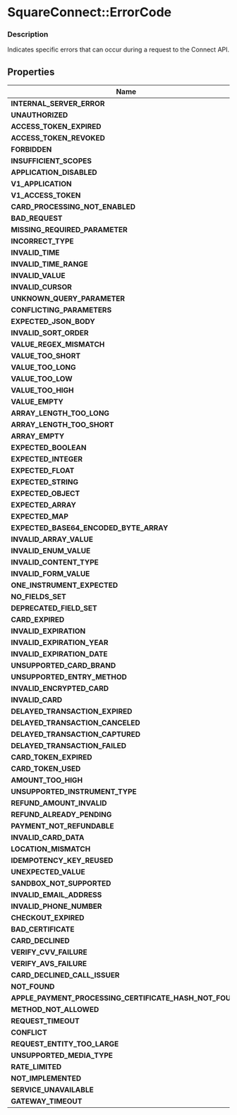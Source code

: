 # SquareConnect::ErrorCode

### Description

Indicates specific errors that can occur during a request to the Connect API.

## Properties
Name | Type
------------ | -------------
**INTERNAL_SERVER_ERROR** | string
**UNAUTHORIZED** | string
**ACCESS_TOKEN_EXPIRED** | string
**ACCESS_TOKEN_REVOKED** | string
**FORBIDDEN** | string
**INSUFFICIENT_SCOPES** | string
**APPLICATION_DISABLED** | string
**V1_APPLICATION** | string
**V1_ACCESS_TOKEN** | string
**CARD_PROCESSING_NOT_ENABLED** | string
**BAD_REQUEST** | string
**MISSING_REQUIRED_PARAMETER** | string
**INCORRECT_TYPE** | string
**INVALID_TIME** | string
**INVALID_TIME_RANGE** | string
**INVALID_VALUE** | string
**INVALID_CURSOR** | string
**UNKNOWN_QUERY_PARAMETER** | string
**CONFLICTING_PARAMETERS** | string
**EXPECTED_JSON_BODY** | string
**INVALID_SORT_ORDER** | string
**VALUE_REGEX_MISMATCH** | string
**VALUE_TOO_SHORT** | string
**VALUE_TOO_LONG** | string
**VALUE_TOO_LOW** | string
**VALUE_TOO_HIGH** | string
**VALUE_EMPTY** | string
**ARRAY_LENGTH_TOO_LONG** | string
**ARRAY_LENGTH_TOO_SHORT** | string
**ARRAY_EMPTY** | string
**EXPECTED_BOOLEAN** | string
**EXPECTED_INTEGER** | string
**EXPECTED_FLOAT** | string
**EXPECTED_STRING** | string
**EXPECTED_OBJECT** | string
**EXPECTED_ARRAY** | string
**EXPECTED_MAP** | string
**EXPECTED_BASE64_ENCODED_BYTE_ARRAY** | string
**INVALID_ARRAY_VALUE** | string
**INVALID_ENUM_VALUE** | string
**INVALID_CONTENT_TYPE** | string
**INVALID_FORM_VALUE** | string
**ONE_INSTRUMENT_EXPECTED** | string
**NO_FIELDS_SET** | string
**DEPRECATED_FIELD_SET** | string
**CARD_EXPIRED** | string
**INVALID_EXPIRATION** | string
**INVALID_EXPIRATION_YEAR** | string
**INVALID_EXPIRATION_DATE** | string
**UNSUPPORTED_CARD_BRAND** | string
**UNSUPPORTED_ENTRY_METHOD** | string
**INVALID_ENCRYPTED_CARD** | string
**INVALID_CARD** | string
**DELAYED_TRANSACTION_EXPIRED** | string
**DELAYED_TRANSACTION_CANCELED** | string
**DELAYED_TRANSACTION_CAPTURED** | string
**DELAYED_TRANSACTION_FAILED** | string
**CARD_TOKEN_EXPIRED** | string
**CARD_TOKEN_USED** | string
**AMOUNT_TOO_HIGH** | string
**UNSUPPORTED_INSTRUMENT_TYPE** | string
**REFUND_AMOUNT_INVALID** | string
**REFUND_ALREADY_PENDING** | string
**PAYMENT_NOT_REFUNDABLE** | string
**INVALID_CARD_DATA** | string
**LOCATION_MISMATCH** | string
**IDEMPOTENCY_KEY_REUSED** | string
**UNEXPECTED_VALUE** | string
**SANDBOX_NOT_SUPPORTED** | string
**INVALID_EMAIL_ADDRESS** | string
**INVALID_PHONE_NUMBER** | string
**CHECKOUT_EXPIRED** | string
**BAD_CERTIFICATE** | string
**CARD_DECLINED** | string
**VERIFY_CVV_FAILURE** | string
**VERIFY_AVS_FAILURE** | string
**CARD_DECLINED_CALL_ISSUER** | string
**NOT_FOUND** | string
**APPLE_PAYMENT_PROCESSING_CERTIFICATE_HASH_NOT_FOUND** | string
**METHOD_NOT_ALLOWED** | string
**REQUEST_TIMEOUT** | string
**CONFLICT** | string
**REQUEST_ENTITY_TOO_LARGE** | string
**UNSUPPORTED_MEDIA_TYPE** | string
**RATE_LIMITED** | string
**NOT_IMPLEMENTED** | string
**SERVICE_UNAVAILABLE** | string
**GATEWAY_TIMEOUT** | string


